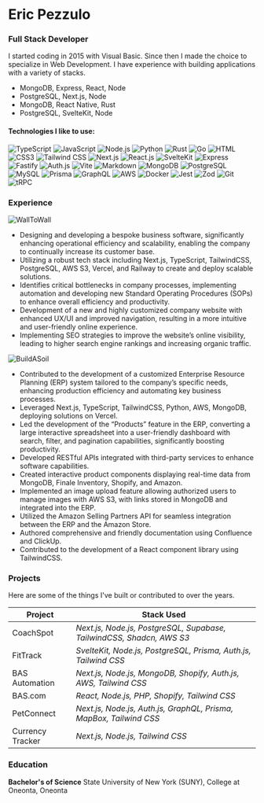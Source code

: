 # Eric Pezzulo
### Full Stack Developer

  I started coding in 2015 with Visual Basic. Since then I made the choice to specialize in Web Development.
  I have experience with building applications with a variety of stacks.
  - MongoDB, Express, React, Node
  - PostgreSQL, Next.js, Node
  - MongoDB, React Native, Rust
  - PostgreSQL, SvelteKit, Node

#### Technologies I like to use: 
![TypeScript](https://img.shields.io/badge/TypeScript-007ACC?logo=typescript&logoColor=white) ![JavaScript](https://img.shields.io/badge/JavaScipt-%23efd81d?logo=JavaScript&logoColor=black) ![Node.js](https://img.shields.io/badge/Node.js-43853D?logo=node.js&logoColor=white) ![Python](https://img.shields.io/badge/Python-3776AB?logo=python&logoColor=white) ![Rust](https://img.shields.io/badge/Rust-%23ef4900?logo=Rust&logoColor=white) ![Go](https://img.shields.io/badge/Go-%2300aed8?logo=Go&logoColor=white) ![HTML](https://img.shields.io/badge/HTML5-E34F26?logo=html5&logoColor=white) ![CSS3](https://img.shields.io/badge/CSS3-1572B6?logo=css3&logoColor=white) ![Tailwind CSS](https://img.shields.io/badge/Tailwind%20CSS-%2338bdf8?logo=TailwindCSS&logoColor=white) ![Next.js](https://img.shields.io/badge/Next.js-black?logo=Next.js&logoColor=white) ![React.js](https://img.shields.io/badge/React.js-0081CB?logo=react&logoColor=61DAFB) ![SvelteKit](https://img.shields.io/badge/SvelteKit-%23ff4408?logo=Svelte&logoColor=white) ![Express](https://img.shields.io/badge/Express-white?logo=Express&logoColor=black) ![Fastify](https://img.shields.io/badge/Fastify-black?logo=Fastify&logoColor=white) ![Auth.js](https://img.shields.io/badge/Auth.js-%231eb1ed?logo=Auth0&logoColor=white) ![Vite](https://img.shields.io/badge/Vite-593D88?logo=vite&logoColor=white) ![Markdown](https://img.shields.io/badge/Markdown-000000?logo=markdown&logoColor=white) ![MongoDB](https://img.shields.io/badge/MongoDB-%2317ad55?logo=MongoDB&logoColor=white) ![PostgreSQL](https://img.shields.io/badge/PostgreSQL-%2331648c?logo=PostgreSQL&logoColor=white) ![MySQL](https://img.shields.io/badge/MySQL-005C84?logo=mysql&logoColor=white) ![Prisma](https://img.shields.io/badge/Prisma-%236c69fd?logo=Prisma&logoColor=white) ![GraphQL](https://img.shields.io/badge/GraphQL-%23e535ab?logo=GraphQL&logoColor=white) ![AWS](https://img.shields.io/badge/AWS-%23ff9900?logo=Amazon&logoColor=white) ![Docker](https://img.shields.io/badge/Docker-0CC1F3?logo=docker&logoColor=white) ![Jest](https://img.shields.io/badge/Jest-%23b54726?logo=Jest&logoColor=white) ![Zod](https://img.shields.io/badge/Zod-%23377cc8?logo=Zod&logoColor=white) ![Git](https://img.shields.io/badge/Git-%23f05539?logo=Git&logoColor=white) ![tRPC](https://img.shields.io/badge/tRPC-%23398ccb?logo=tRPC&logoColor=white)

### Experience
![WallToWall](https://img.shields.io/badge/WallToWall-Full%20Stack%20Developer-black?style=for-the-badge&labelColor=%2317ad15)
- Designing and developing a bespoke business software, significantly enhancing operational efficiency and scalability, enabling the company to continually increase its customer base.
- Utilizing a robust tech stack including Next.js, TypeScript, TailwindCSS, PostgreSQL, AWS S3, Vercel, and Railway to create and deploy scalable solutions.
- Identifies critical bottlenecks in company processes, implementing automation and developing new Standard Operating Procedures (SOPs) to enhance overall efficiency and productivity.
- Development of  a new and highly customized company website with enhanced UX/UI and improved navigation, resulting in a more intuitive and user-friendly online experience.
- Implementing SEO strategies to improve the website’s online visibility, leading to higher search engine rankings and increasing organic traffic.
  
![BuildASoil](https://img.shields.io/badge/BuildASoil-Full%20Stack%20Developer-black?style=for-the-badge&labelColor=%2317ad15)
- Contributed to the development of a customized Enterprise Resource Planning (ERP) system tailored to the company’s specific needs, enhancing production efficiency and automating key business processes.
- Leveraged Next.js, TypeScript, TailwindCSS, Python, AWS, MongoDB, deploying solutions on Vercel. 
- Led the development of the “Products” feature in the ERP, converting a large interactive spreadsheet into a user-friendly dashboard with search, filter, and pagination capabilities, significantly boosting productivity.
- Developed RESTful APIs integrated with third-party services to enhance software capabilities. 
- Created interactive product components displaying real-time data from MongoDB, Finale Inventory, Shopify, and Amazon.
- Implemented an image upload feature allowing authorized users to manage images with AWS S3, with links stored in MongoDB and integrated into the ERP.
- Utilized the Amazon Selling Partners API for seamless integration between the ERP and the Amazon Store.
- Authored comprehensive and friendly documentation using Confluence and ClickUp.
- Contributed to the development of a React component library using TailwindCSS.

### Projects
Here are some of the things I've built or contributed to over the years.

| Project | Stack Used |
| ------ | ------ |
| CoachSpot | _Next.js, Node.js, PostgreSQL, Supabase, TailwindCSS, Shadcn, AWS S3_ |
| FitTrack | _SvelteKit, Node.js, PostgreSQL, Prisma, Auth.js, Tailwind CSS_  |
| BAS Automation | _Next.js, Node.js, MongoDB, Shopify, Auth.js, AWS, Tailwind CSS_  |
| BAS.com | _React, Node.js, PHP, Shopify, Tailwind CSS_   |
| PetConnect | _Next.js, Node.js, Auth.js, GraphQL, Prisma, MapBox, Tailwind CSS_  |
| Currency Tracker | _Next.js, Node.js, Tailwind CSS_ |

### Education
**Bachelor's of Science**
State University of New York (SUNY), College at Oneonta, Oneonta
